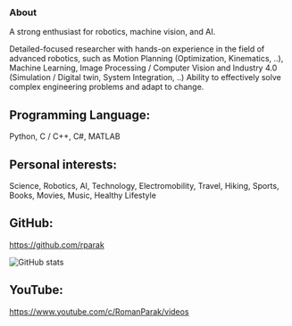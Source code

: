 ### About

A strong enthusiast for robotics, machine vision, and AI.

Detailed-focused researcher with hands-on experience in the field of advanced robotics, such as Motion Planning (Optimization, Kinematics, ..), Machine Learning, Image Processing / Computer Vision and Industry 4.0 (Simulation / Digital twin, System Integration, ..) Ability to effectively solve complex engineering problems and adapt to change.

## Programming Language:

Python, C / C++, C#, MATLAB

## Personal interests:

Science, Robotics, AI, Technology, Electromobility, Travel, Hiking, Sports, Books, Movies, Music, Healthy Lifestyle

## GitHub:

https://github.com/rparak

![GitHub stats](https://github-readme-stats.vercel.app/api?username=rparak&include_all_commits=true)

## YouTube:

https://www.youtube.com/c/RomanParak/videos

